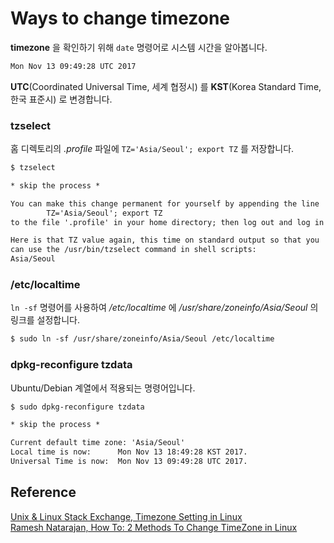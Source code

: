 # Ways to change timezone

**timezone** 을 확인하기 위해 `date` 명령어로 시스템 시간을 알아봅니다.

```txt
Mon Nov 13 09:49:28 UTC 2017
```

**UTC**(Coordinated Universal Time, 세계 협정시) 를 **KST**(Korea Standard Time, 한국 표준시) 로 변경합니다.

### tzselect

홈 디렉토리의 *.profile* 파일에 `TZ='Asia/Seoul'; export TZ` 를 저장합니다.

```txt
$ tzselect

* skip the process *

You can make this change permanent for yourself by appending the line
        TZ='Asia/Seoul'; export TZ
to the file '.profile' in your home directory; then log out and log in again.

Here is that TZ value again, this time on standard output so that you
can use the /usr/bin/tzselect command in shell scripts:
Asia/Seoul
```

### /etc/localtime

`ln -sf` 명령어를 사용하여 */etc/localtime* 에 */usr/share/zoneinfo/Asia/Seoul* 의 링크를 설정합니다.

```txt
$ sudo ln -sf /usr/share/zoneinfo/Asia/Seoul /etc/localtime
```

### dpkg-reconfigure tzdata

Ubuntu/Debian 계열에서 적용되는 명령어입니다.

```txt
$ sudo dpkg-reconfigure tzdata

* skip the process *

Current default time zone: 'Asia/Seoul'
Local time is now:      Mon Nov 13 18:49:28 KST 2017.
Universal Time is now:  Mon Nov 13 09:49:28 UTC 2017.
```

## Reference

[Unix & Linux Stack Exchange, Timezone Setting in Linux][timezone-setting-in-linux]  
[Ramesh Natarajan, How To: 2 Methods To Change TimeZone in Linux][how-to-2-methods-to-change-timezone-in-linux]

[timezone-setting-in-linux]: https://unix.stackexchange.com/questions/110522/timezone-setting-in-linux
[how-to-2-methods-to-change-timezone-in-linux]: http://www.thegeekstuff.com/2010/09/change-timezone-in-linux/